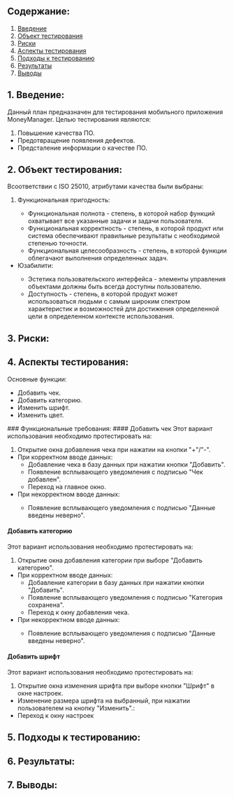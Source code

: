 ## Содержание: 

1. [Введение](#Введение) <br>
2. [Объект тестирования](#1) <br>
3. [Риски](#2) <br>
4. [Аспекты тестирования](#3) <br>
5. [Подходы к тестированию](#4) <br>
6. [Результаты](#5) <br>
7. [Выводы](#6) <br>


## 1. Введение: <a name="Введение"> </a>
Данный план предназначен для тестирования мобильного приложения MoneyManager. Целью тестирования являются:
<ul>
  <li type="1">Повышение качества ПО.</li> 
  <li type="2">Предотвращение появления дефектов.</li> 
  <li type="3">Предсталение информации о качестве ПО.</li>
</ul>
 
## 2. Объект тестирования: <a name="1"> </a>
Всоответствии с ISO 25010, атрибутами качества были выбраны:
<ul>
  <li type="1">Функциональная пригодность:</li> 
  <ul>
	<li>Функциональная полнота - степень, в которой набор функций охватывает все указанные задачи и задачи пользователя.</li> 
	<li>Функциональная корректность - степень, в которой продукт или система обеспечивают правильные результаты с необходимой степенью точности.</li> 
	<li>Функциональная целесообразность - степень, в которой функции облегачают выполнения определенных задач.</li>
  </ul>
  <li type="2">Юзабилити:</li> 
  <ul>
	<li>Эстетика пользовательского интерфейса - элементы управления объектами должны быть всегда доступны пользователю.</li> 
	<li>Доступность - степень, в которой продукт может использоваться людьми с самым широким спектром характеристик и возможностей для достижения определенной цели в определенном контексте использования.</li> 
	</ul>
</ul>
 

## 3. Риски: <a name="2"> </a>


## 4. Аспекты тестирования: <a name="3"> </a>
Основные функции:
<ul>
	<li>Добавить чек.</li> 
	<li>Добавить категорию.</li> 
	<li>Изменить шрифт.</li>
	<li>Изменить цвет.</li>
</ul>
### Функциональные требования:
#### Добавить чек
Этот вариант использования необходимо протестировать на:
<ul>
	<li type="1"> Открытие окна добавления чека при нажатии на кнопки "+"/"-".</li>
	<li type="2"> При корректном вводе данных:
	<ul>
		<li> Добавление чека в базу данных при нажатии кнопки "Добавить".</li>
		<li>Появление всплывающего уведомления с подписью "Чек добавлен".</li> 
		<li>Переход на главное окно.</li>
    </ul>
	<li type="3"> При некорректном вводе данных:</li> 
	<ul>
		<li>Появление всплывающего уведомления с подписью "Данные введены неверно".</li> 
    </ul>
</ul>

#### Добавить категорию
Этот вариант использования необходимо протестировать на:
<ul>
	<li type="1"> Открытие окна добавления категории при выборе "Добавить категорию".</li>
	<li type="2"> При корректном вводе данных:
	<ul>
		<li>Добавление категории в базу данных при нажатии кнопки "Добавить".</li>
		<li>Появление всплывающего уведомления с подписью "Категория сохранена".</li> 
		<li>Переход к окну добавления чека.</li>
    </ul>
	<li type="3"> При некорректном вводе данных:</li> 
	<ul>
		<li>Появление всплывающего уведомления с подписью "Данные введены неверно".</li> 
    </ul>
</ul>

#### Добавить шрифт
Этот вариант использования необходимо протестировать на:
<ul>
	<li type="1"> Открытие окна изменения шрифта при выборе кнопки "Шрифт" в окне настроек.</li>
	<li type="2"> Изменение размера шрифта на выбранный, при нажатии пользователем на кнопку "Изменить".:
	<li type="3"> Переход к окну настроек </li>
</ul>

## 5. Подходы к тестированию: <a name="4"> </a>

## 6. Результаты: <a name="5"> </a>

## 7. Выводы: <a name="6"> </a>
